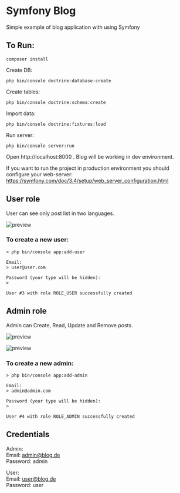 # Symfony Blog

Simple example of blog application with using Symfony

## To Run:

~~~
composer install
~~~

Create DB:

~~~
php bin/console doctrine:database:create
~~~

Create tables:

~~~
php bin/console doctrine:schema:create
~~~

Import data:

~~~
php bin/console doctrine:fixtures:load
~~~

Run server:

~~~
php bin/console server:run
~~~

Open http://localhost:8000 . Blog will be working in dev environment.

If you want to run the project in production environment you should configure your web-server:
https://symfony.com/doc/3.4/setup/web_server_configuration.html

## User role

User can see only post list in two languages.

![preview](https://i.imgur.com/eZT0IgK.png)

### To create a new user:

~~~
> php bin/console app:add-user

Email:
> user@user.com

Password (your type will be hidden):
>

User #3 with role ROLE_USER successfully created
~~~

## Admin role

Admin can Create, Read, Update and Remove posts.

![preview](https://i.imgur.com/Ys3IoqU.png)

![preview](https://i.imgur.com/7I9uE5U.png)

### To create a new admin:

~~~
> php bin/console app:add-admin

Email:
> admin@admin.com

Password (your type will be hidden):
>

User #4 with role ROLE_ADMIN successfully created
~~~

## Credentials

Admin:<br>
Email: admin@blog.de<br>
Password: admin

User:<br>
Email: user@blog.de<br>
Password: user
